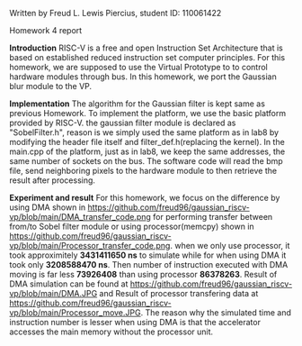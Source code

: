 Written by Freud L. Lewis Piercius, student ID: 110061422

Homework 4 report

**Introduction**
    RISC-V is a free and open Instruction Set Architecture that is based on established reduced instruction set computer principles. For this homework, we are supposed to use the Virtual Prototype to to control hardware modules through bus. In this homework, we port the Gaussian blur module to the VP.
    
    
    
 **Implementation**
    The algorithm for the Gaussian filter is kept same as previous Homework. To implement the platform, we use the basic platform provided by RISC-V. the gaussian filter module is declared as "SobelFilter.h", reason is we simply used the same platform as in lab8 by modifying the header file itself and filter_def.h(replacing the kernel). In the main.cpp of the platform, just as in lab8, we keep the same addresses, the same number of sockets on the bus. The software code will read the bmp file, send neighboring pixels to the hardware module to then retrieve the result after processing.  
 
 
**Experiment and result**
    For this homework, we focus on the difference by using DMA shown in https://github.com/freud96/gaussian_riscv-vp/blob/main/DMA_transfer_code.png  for performing transfer between from/to Sobel filter module or using processor(memcpy) shown in https://github.com/freud96/gaussian_riscv-vp/blob/main/Processor_transfer_code.png. when we only use processor, it took approximitely **3431411650 ns** to simulate while for when using DMA it took only  **3208588470 ns**. Then number of instruction executed with DMA moving is far less **73926408** than using processor **86378263**. Result of DMA simulation can be found at https://github.com/freud96/gaussian_riscv-vp/blob/main/DMA.JPG and Result of processor transfering data at https://github.com/freud96/gaussian_riscv-vp/blob/main/Processor_move.JPG. The reason why the simulated time and instruction number is lesser when using DMA is that the accelerator accesses the main memory without the processor unit. 


    




